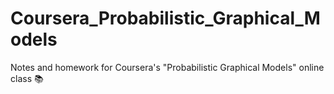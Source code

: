 # Coursera_Probabilistic_Graphical_Models
Notes and homework for Coursera's "Probabilistic Graphical Models" online class :books:
